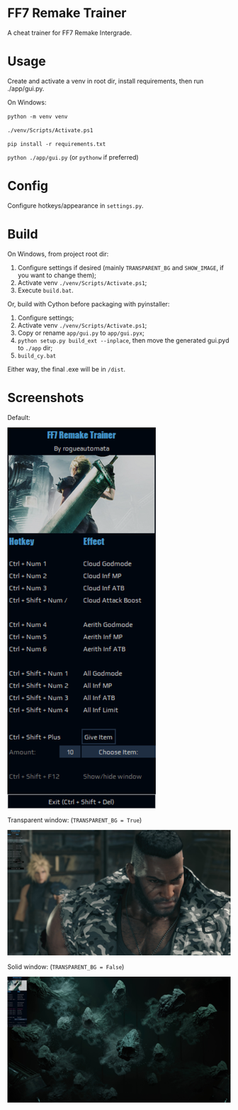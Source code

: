 # FF7 Remake Trainer

A cheat trainer for FF7 Remake Intergrade.

# Usage

Create and activate a venv in root dir, install requirements, then run ./app/gui.py.

On Windows:

`python -m venv venv`

`./venv/Scripts/Activate.ps1`

`pip install -r requirements.txt`

`python ./app/gui.py` (or `pythonw` if preferred)

# Config

Configure hotkeys/appearance in `settings.py`.

# Build

On Windows, from project root dir:

1. Configure settings if desired (mainly `TRANSPARENT_BG` and `SHOW_IMAGE`, if you want to change them);
2. Activate venv `./venv/Scripts/Activate.ps1`;
3. Execute `build.bat`.

Or, build with Cython before packaging with pyinstaller:

1. Configure settings;
2. Activate venv `./venv/Scripts/Activate.ps1`;
3. Copy or rename `app/gui.py` to `app/gui.pyx`;
3. `python setup.py build_ext --inplace`, then move the generated gui.pyd to `./app` dir;
4. `build_cy.bat`

Either way, the final .exe will be in `/dist`.

# Screenshots

Default:

![Demo image](screens/demo.png)

Transparent window: (`TRANSPARENT_BG = True`)

![Demo image](screens/trans.jpg)

Solid window: (`TRANSPARENT_BG = False`)

![Demo image](screens/solid.jpg)
